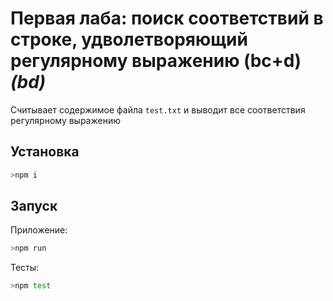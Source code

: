 # Первая лаба: поиск соответствий в строке, удволетворяющий регулярному выражению (bc+d)*(bd)*
Считывает содержимое файла `test.txt` и выводит все соответствия регулярному выражению
## Установка
```bash
>npm i
```
## Запуск
Приложение:
```bash
>npm run
```
Тесты:
```bash
>npm test
```